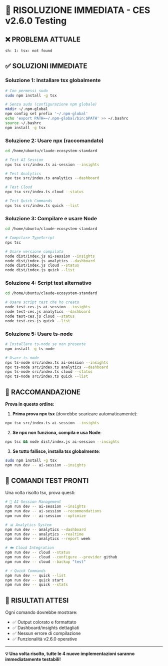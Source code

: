# 🚀 RISOLUZIONE IMMEDIATA - CES v2.6.0 Testing

## ❌ **PROBLEMA ATTUALE**
```
sh: 1: tsx: not found
```

## ✅ **SOLUZIONI IMMEDIATE**

### **Soluzione 1: Installare tsx globalmente**
```bash
# Con permessi sudo
sudo npm install -g tsx

# Senza sudo (configurazione npm globale)
mkdir ~/.npm-global
npm config set prefix '~/.npm-global'
echo 'export PATH=~/.npm-global/bin:$PATH' >> ~/.bashrc
source ~/.bashrc
npm install -g tsx
```

### **Soluzione 2: Usare npx (raccomandato)**
```bash
cd /home/ubuntu/claude-ecosystem-standard

# Test AI Session
npx tsx src/index.ts ai-session --insights

# Test Analytics  
npx tsx src/index.ts analytics --dashboard

# Test Cloud
npx tsx src/index.ts cloud --status

# Test Quick Commands
npx tsx src/index.ts quick --list
```

### **Soluzione 3: Compilare e usare Node**
```bash
cd /home/ubuntu/claude-ecosystem-standard

# Compilare TypeScript
npx tsc

# Usare versione compilata
node dist/index.js ai-session --insights
node dist/index.js analytics --dashboard
node dist/index.js cloud --status
node dist/index.js quick --list
```

### **Soluzione 4: Script test alternativo**
```bash
cd /home/ubuntu/claude-ecosystem-standard

# Usare script test che ho creato
node test-ces.js ai-session --insights
node test-ces.js analytics --dashboard
node test-ces.js cloud --status
node test-ces.js quick --list
```

### **Soluzione 5: Usare ts-node**
```bash
# Installare ts-node se non presente
npm install -g ts-node

# Usare ts-node
npx ts-node src/index.ts ai-session --insights
npx ts-node src/index.ts analytics --dashboard
npx ts-node src/index.ts cloud --status
npx ts-node src/index.ts quick --list
```

## 🎯 **RACCOMANDAZIONE**

**Prova in questo ordine:**

1. **Prima prova npx tsx** (dovrebbe scaricare automaticamente):
```bash
npx tsx src/index.ts ai-session --insights
```

2. **Se npx non funziona, compila e usa Node**:
```bash
npx tsc && node dist/index.js ai-session --insights
```

3. **Se tutto fallisce, installa tsx globalmente**:
```bash
sudo npm install -g tsx
npm run dev -- ai-session --insights
```

## 🧪 **COMANDI TEST PRONTI**

Una volta risolto tsx, prova questi:

```bash
# 🤖 AI Session Management
npm run dev -- ai-session --insights
npm run dev -- ai-session --recommendations
npm run dev -- ai-session --optimize

# 📊 Analytics System  
npm run dev -- analytics --dashboard
npm run dev -- analytics --realtime
npm run dev -- analytics --report week

# ☁️ Cloud Integration
npm run dev -- cloud --status
npm run dev -- cloud --configure --provider github
npm run dev -- cloud --backup "test"

# ⚡ Quick Commands
npm run dev -- quick --list
npm run dev -- quick start
npm run dev -- quick --stats
```

## 🎉 **RISULTATI ATTESI**

Ogni comando dovrebbe mostrare:
- ✅ Output colorato e formattato
- ✅ Dashboard/insights dettagliati  
- ✅ Nessun errore di compilazione
- ✅ Funzionalità v2.6.0 operative

---

**💡 Una volta risolto, tutte le 4 nuove implementazioni saranno immediatamente testabili!**